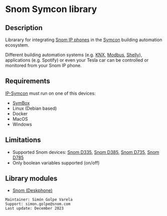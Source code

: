 # Snom Symcon library
## Description
Librarary for integrating [Snom IP phones](https://www.snom.com/en/products/) in the [Symcon](https://www.symcon.de/en/product/) building automation ecosystem.  

Different building automation systems (e.g. [KNX](https://www.knx.org/knx-en/for-your-home/benefits/end-customers/), [Modbus](https://modbus.org/about_us.php), [Shelly](https://www.shelly.com/en)), applications (e.g. Spotify) or even your Tesla car can be controlled or monitored from your Snom IP phone.

## Requirements
[IP-Symcon](https://www.symcon.de/en/downloads/) must run on one of this devices:
- [SymBox](https://www.symcon.de/en/shop/symbox/)
- Linux (Debian based)
- Docker
- MacOS
- Windows

## Limitations
- Supported Snom devices: [Snom D335](https://www.snom.com/de/produkte/tischtelefone/d3xx/snom-d335/), [Snom D385](https://www.snom.com/de/produkte/tischtelefone/d3xx/snom-d385/), [Snom D735](https://www.snom.com/de/produkte/tischtelefone/d7xx/snom-d735/), [Snom D785](https://www.snom.com/de/produkte/tischtelefone/d7xx/snom-d785/)
- Only boolean variables supported (on/off)

## Library modules
- [Snom (Deskphone)](https://gitlab.com/simon.golpe/snom_symcon/-/blob/main/SnomDeskphone/README.md)  

```
Maintainer: Simón Golpe Varela  
Support: simon.golpe@snom.com
Last update: December 2023
```